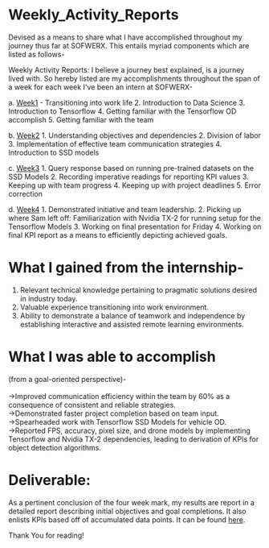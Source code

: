 # Weekly_Activity_Reports
Devised as a means to share what I have accomplished throughout my journey thus far at SOFWERX.
This entails myriad components which are listed as follows-


 Weekly Activity Reports: I believe a journey best explained, is a journey lived with. So hereby listed are my accomplishments throughout the span of a week for each week I've been an intern at SOFWERX-<br>


  a. [Week1](Week1.md)
    - Transitioning into work life
    2. Introduction to Data Science
    3. Introduction to Tensorflow
    4. Getting familiar with the Tensorflow OD accomplish
    5. Getting familiar with the team

  b. [Week2](Week2.md)
    1. Understanding objectives and dependencies
    2. Division of labor
    3. Implementation of effective team communication strategies
    4. Introduction to SSD models

  c. [Week3](Week3.md)
    1. Query response based on running pre-trained datasets on the SSD Models
    2. Recording imperative readings for reporting KPI values
    3. Keeping up with team progress
    4. Keeping up with project deadlines
    5. Error correction

  d. [Week4](Week4.md)
    1. Demonstrated initiative and team leadership.
    2. Picking up where Sam left off: Familiarization with Nvidia TX-2 for running setup for the Tensorflow Models
    3. Working on final presentation for Friday
    4. Working on final KPI report as a means to efficiently depicting achieved goals.

# What I gained from the internship-

  1. Relevant technical knowledge pertaining to pragmatic solutions desired in industry today.
  2. Valuable experience transitioning into work environment.
  3. Ability to demonstrate a balance of teamwork and independence by establishing interactive and assisted remote learning environments.


# What I was able to accomplish
 (from a goal-oriented perspective)-<br>
<br>->Improved communication efficiency within the team by 60% as a consequence of consistent and reliable strategies.
<br>->Demonstrated faster project completion based on team input.
<br>->Spearheaded work with Tensorflow SSD Models for vehicle OD.
<br>->Reported FPS, accuracy, pixel size, and drone models by implementing Tensorflow and Nvidia TX-2 dependencies, leading to derivation of KPIs for object detection algorithms.

# Deliverable:
As a pertinent conclusion of the four week mark, my results are report in a detailed report describing initial objectives and goal completions. It also enlists KPIs based off of accumulated data points. It can be found [here](final_report.md).

Thank You for reading!
